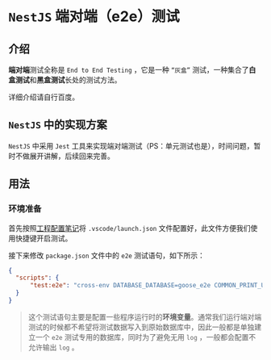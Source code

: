 # `NestJS` 端对端（e2e）测试

## 介绍

**端对端**测试全称是 `End to End Testing` ，它是一种 `“灰盒”` 测试，一种集合了**白盒测试**和**黑盒测试**长处的测试方法。

详细介绍请自行百度。

## `NestJS` 中的实现方案

`NestJS` 中采用 `Jest` 工具来实现端对端测试（PS：单元测试也是），时间问题，暂时不做展开讲解，后续回来完善。

## 用法

### 环境准备

首先按照[工程配置笔记](../工程配置/README.md)将 `.vscode/launch.json` 文件配置好，此文件方便我们使用快捷键开启测试。

接下来修改 `package.json` 文件中的 `e2e` 测试语句，如下所示：

``` json
{
  "scripts": {
      "test:e2e": "cross-env DATABASE_DATABASE=goose_e2e COMMON_PRINT_USER_ACTIVITY_LOG=false COMMON_PRINT_SYSTEM_LOG=false jest --config ./test/jest-e2e.json --runInBand"
  }
}
```

> 这个测试语句主要是配置一些程序运行时的**环境变量**。通常我们运行端对端测试的时候都不希望将测试数据写入到原始数据库中，因此一般都是单独建立一个 `e2e` 测试专用的数据库，同时为了避免无用 `log` ，一般都会配置不允许输出 `log` 。
